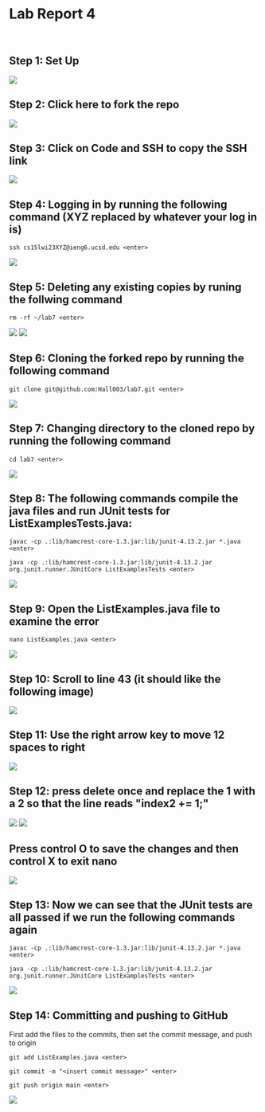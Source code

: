 # Lab Report 4

<br/>


## Step 1: Set Up

<img src="LabReport4/WhereToFork.png"/>

## Step 2: Click here to fork the repo

<img src="LabReport4/Forking.png"/>

## Step 3: Click on Code and SSH to copy the SSH link

<img src="LabReport4/SSHClone.png"/>

<br/>

## Step 4: Logging in by running the following command (XYZ replaced by whatever your log in is)

  ``
  ssh cs15lwi23XYZ@ieng6.ucsd.edu <enter>
  ``

<img src="LabReport4/RemoteLogIn.png"/>

  
<br/>

## Step 5: Deleting any existing copies by runing the follwing command
  
  ``
  rm -rf ~/lab7 <enter>
  ``

<img src="LabReport4/RemoteLS1.png"/>
<img src="LabReport4/RemoveLab7.png"/>
  
<br/>

## Step 6: Cloning the forked repo by running the following command

  ``
  git clone git@github.com:Hall003/lab7.git <enter>
  ``
  
<img src="LabReport4/GitCloneLab7.png"/>

## Step 7: Changing directory to the cloned repo by running the following command

``
cd lab7 <enter>
``
  
<img src="LabReport4/CdIntoLab7.png"/>

## Step 8: The following commands compile the java files and run JUnit tests for ListExamplesTests.java:
  
  ``
javac -cp .:lib/hamcrest-core-1.3.jar:lib/junit-4.13.2.jar *.java <enter>
  ``
  
 ``
java -cp .:lib/hamcrest-core-1.3.jar:lib/junit-4.13.2.jar org.junit.runner.JUnitCore ListExamplesTests <enter>
`` 

<img src="LabReport4/JUnitFail.png"/>

## Step 9: Open the ListExamples.java file to examine the error

``
nano ListExamples.java <enter>
``

<img src="LabReport4/Nano.png"/>


## Step 10: Scroll to line 43 (it should like the following image)

<img src="LabReport4/Nano42Down.png"/>

## Step 11: Use the right arrow key to move 12 spaces to right

<img src="LabReport4/NanoPointer.png"/>

## Step 12: press delete once and replace the 1 with a 2 so that the line reads "index2 += 1;"

<img src="LabReport4/NanoDelete.png"/>
<img src="LabReport4/Nano2Num.png"/>

## Press control O to save the changes and then control X to exit nano

<img src="LabReport4/NanoO.png"/>

## Step 13: Now we can see that the JUnit tests are all passed if we run the following commands again
 
  ``
javac -cp .:lib/hamcrest-core-1.3.jar:lib/junit-4.13.2.jar *.java <enter>
  ``
  
 ``
java -cp .:lib/hamcrest-core-1.3.jar:lib/junit-4.13.2.jar org.junit.runner.JUnitCore ListExamplesTests <enter>
`` 

<img src="LabReport4/JUnitPass.png"/>

## Step 14: Committing and pushing to GitHub

First add the files to the commits, then set the commit message, and push to origin

``
git add ListExamples.java <enter>
``

``
git commit -m "<insert commit message>" <enter>
``

``
git push origin main <enter>
``

<img src="LabReport4/GitCommitPushYay.png"/>

